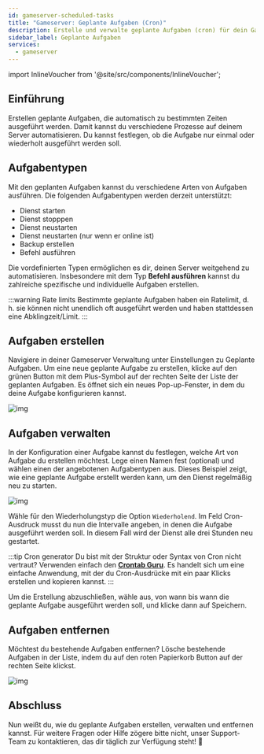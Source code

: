 ```yaml
---
id: gameserver-scheduled-tasks
title: "Gameserver: Geplante Aufgaben (Cron)"
description: Erstelle und verwalte geplante Aufgaben (cron) für dein Gameserver Produkt von ZAP-Hosting - ZAP-Hosting.com Dokumentation
sidebar_label: Geplante Aufgaben
services:
  - gameserver
---
```


import InlineVoucher from '@site/src/components/InlineVoucher';



## Einführung

Erstellen geplante Aufgaben, die automatisch zu bestimmten Zeiten ausgeführt werden. Damit kannst du verschiedene Prozesse auf deinem Server automatisieren. Du kannst festlegen, ob die Aufgabe nur einmal oder wiederholt ausgeführt werden soll. 



## Aufgabentypen

Mit den geplanten Aufgaben kannst du verschiedene Arten von Aufgaben ausführen. Die folgenden Aufgabentypen werden derzeit unterstützt: 

- Dienst starten
- Dienst stopppen
- Dienst neustarten
- Dienst neustarten (nur wenn er online ist)
- Backup erstellen
- Befehl ausführen

Die vordefinierten Typen ermöglichen es dir, deinen Server weitgehend zu automatisieren. Insbesondere mit dem Typ **Befehl ausführen** kannst du zahlreiche spezifische und individuelle Aufgaben erstellen. 

:::warning Rate limits
Bestimmte geplante Aufgaben haben ein Ratelimit, d. h. sie können nicht unendlich oft ausgeführt werden und haben stattdessen eine Abklingzeit/Limit.
 :::

## Aufgaben erstellen

Navigiere in deiner Gameserver Verwaltung unter Einstellungen zu Geplante Aufgaben. Um eine neue geplante Aufgabe zu erstellen, klicke auf den grünen Button mit dem Plus-Symbol auf der rechten Seite der Liste der geplanten Aufgaben.  Es öffnet sich ein neues Pop-up-Fenster, in dem du deine Aufgabe konfigurieren kannst. 

![img](https://screensaver01.zap-hosting.com/index.php/s/EADnRxe6RArnF4Z/download)





## Aufgaben verwalten

In der Konfiguration einer Aufgabe kannst du festlegen, welche Art von Aufgabe du erstellen möchtest. Lege einen Namen fest (optional) und wählen einen der angebotenen Aufgabentypen aus. Dieses Beispiel zeigt, wie eine geplante Aufgabe erstellt werden kann, um den Dienst regelmäßig neu zu starten. 

![img](https://screensaver01.zap-hosting.com/index.php/s/KtrY8KoaGfjQjpJ/preview)

Wähle für den Wiederholungstyp die Option `Wiederholend`. Im Feld Cron-Ausdruck musst du nun die Intervalle angeben, in denen die Aufgabe ausgeführt werden soll. In diesem Fall wird der Dienst alle drei Stunden neu gestartet. 

:::tip Cron generator
Du bist mit der Struktur oder Syntax von Cron nicht vertraut? Verwenden einfach den [**Crontab Guru**](https://crontab.guru/). Es handelt sich um eine einfache Anwendung, mit der du Cron-Ausdrücke mit ein paar Klicks erstellen und kopieren kannst. 
:::

Um die Erstellung abzuschließen, wähle aus, von wann bis wann die geplante Aufgabe ausgeführt werden soll, und klicke dann auf Speichern.

## Aufgaben entfernen

Möchtest du bestehende Aufgaben entfernen? Lösche bestehende Aufgaben in der Liste, indem du auf den roten Papierkorb Button auf der rechten Seite klickst. 

![img](https://screensaver01.zap-hosting.com/index.php/s/sa4y3LFzHswGDjC/preview)



## Abschluss

Nun weißt du, wie du geplante Aufgaben erstellen, verwalten und entfernen kannst. Für weitere Fragen oder Hilfe zögere bitte nicht, unser Support-Team zu kontaktieren, das dir täglich zur Verfügung steht! 🙂

<InlineVoucher />
